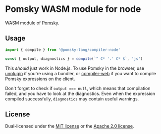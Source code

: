 # Pomsky WASM module for node

WASM module of [Pomsky](https://pomsky-lang.org).

## Usage

```js
import { compile } from '@pomsky-lang/compiler-node'

const { output, diagnostics } = compile(`^ C* '.' C* $`, 'js')
```

This _should_ just work in Node.js. To use Pomsky in the browser, use [unplugin](https://www.npmjs.com/package/@pomsky-lang/unplugin) if you're using a bundler, or [compiler-web](https://www.npmjs.com/package/@pomsky-lang/compiler-web) if you want to compile Pomsky expressions on the client.

Don't forget to check if `output === null`, which means that compilation failed, and you have to look at the diagnostics. Even when the expression compiled successfully, `diagnostics` may contain useful warnings.

## License

Dual-licensed under the [MIT license][mit-license] or the [Apache 2.0 license][apache-2-license].

[mit-license]: https://opensource.org/licenses/MIT
[apache-2-license]: https://opensource.org/licenses/Apache-2.0
